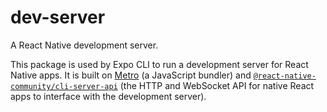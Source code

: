 # dev-server

A React Native development server.

This package is used by Expo CLI to run a development server for React Native apps. It is built on [Metro](https://facebook.github.io/metro/) (a JavaScript bundler) and [`@react-native-community/cli-server-api`](https://github.com/react-native-community/cli/tree/master/packages/cli-server-api) (the HTTP and WebSocket API for native React apps to interface with the development server).
